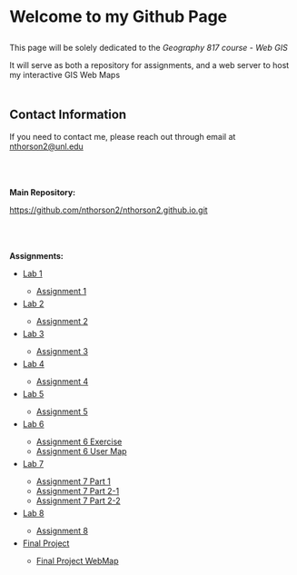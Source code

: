 <html>
	<head>
	</head>
	<body>
		<h1 style="padding-bottom: 10px;">Welcome to my Github Page</h1>
		<p>This page will be solely dedicated to the <i>Geography 817 course - Web GIS</i></p>
		<p>It will serve as both a repository for assignments, and a web server to host my interactive GIS Web Maps</p>
		<h2 style="padding-top: 20px;">Contact Information</h2>
		<p>If you need to contact me, please reach out through email at <a href="mailto:nthorson2@unl.edu">nthorson2@unl.edu</a></p>
		<p style="padding-top: 50px;"><b>Main Repository:</b></p>
		<a href="https://github.com/nthorson2/nthorson2.github.io.git">https://github.com/nthorson2/nthorson2.github.io.git</a>
		<p style="padding-top: 50px;"><b>Assignments:</b></p>
		<ul>
			<li><a href="https://github.com/nthorson2/nthorson2.github.io/blob/main/GIS_817/Lab1">Lab 1</a></li>
				<ul>
					<li><a href="https://nthorson2.github.io/GIS_817/Lab1/index.html">Assignment 1</a></li>
				</ul>
			<li style="padding-top: 5px;"><a href="https://github.com/nthorson2/nthorson2.github.io/blob/main/GIS_817/Lab2">Lab 2</a></li>
				<ul>
					<li><a href="https://nthorson2.github.io/GIS_817/Lab2/index.html">Assignment 2</a></li>
				</ul>
			<li style="padding-top: 5px;"><a href="https://github.com/nthorson2/nthorson2.github.io/blob/main/GIS_817/Lab3">Lab 3</a></li>
				<ul>
					<li><a href="https://nthorson2.github.io/GIS_817/Lab3/src/index.html">Assignment 3</a></li>
				</ul>
			<li style="padding-top: 5px;"><a href="https://github.com/nthorson2/nthorson2.github.io/blob/main/GIS_817/Lab4">Lab 4</a></li>
				<ul>
					<li><a href="https://nthorson2.github.io/GIS_817/Lab4/index.html">Assignment 4</a></li>
				</ul>
			<li style="padding-top: 5px;"><a href="https://github.com/nthorson2/nthorson2.github.io/blob/main/GIS_817/Lab5">Lab 5</a></li>
				<ul>
					<li><a href="https://nthorson2.github.io/GIS_817/Lab5/index.html">Assignment 5</a></li>
				</ul>
			<li style="padding-top: 5px;"><a href="https://github.com/nthorson2/nthorson2.github.io/blob/main/GIS_817/Lab6">Lab 6</a></li>
				<ul>
					<li><a href="https://nthorson2.github.io/GIS_817/Lab6/Lab6_Exercise/index.html">Assignment 6 Exercise</a></li>
					<li><a href="https://nthorson2.github.io/GIS_817/Lab6/Lab6_UserMap/index.html">Assignment 6 User Map</a></li>
				</ul>
			<li style="padding-top: 5px;"><a href="https://github.com/nthorson2/nthorson2.github.io/blob/main/GIS_817/Lab7">Lab 7</a></li>
				<ul>
					<li><a href="https://nthorson2.github.io/GIS_817/Lab7/part1/index.html">Assignment 7 Part 1</a></li>
					<li><a href="https://nthorson2.github.io/GIS_817/Lab7/part2-1/index.html">Assignment 7 Part 2-1</a></li>
					<li><a href="https://nthorson2.github.io/GIS_817/Lab7/part2-2/index.html">Assignment 7 Part 2-2</a></li>
				</ul>
			<li style="padding-top: 5px;"><a href="https://github.com/nthorson2/nthorson2.github.io/blob/main/GIS_817/Lab8">Lab 8</a></li>
				<ul>
					<li><a href="https://nthorson2.github.io/GIS_817/Lab8/index.html">Assignment 8</a></li>
				</ul>
			<li style="padding-top: 5px;"><a href="https://github.com/nthorson2/nthorson2.github.io/blob/main/GIS_817/FinalProject">Final Project</a></li>
				<ul>
					<li><a href="https://nthorson2.github.io/GIS_817/FinalProject/index2.html">Final Project WebMap</a></li>
				</ul>
		</ul>
	</body>
</html>
